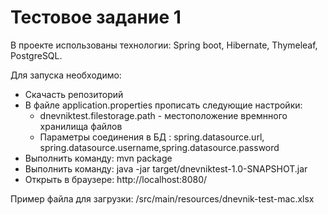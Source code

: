 # Тестовое задание 1

В проекте использованы технологии:  Spring boot, Hibernate, Thymeleaf, PostgreSQL.

Для запуска необходимо:

 * Скачасть репозиторий
 * В файле application.properties прописать следующие настройки:  
 	* dnevniktest.filestorage.path - местоположение времнного хранилища файлов
 	* Параметры соединения в БД : spring.datasource.url, spring.datasource.username,spring.datasource.password
 * Выполнить команду: mvn package
 * Выполнить команду: java -jar target/dnevniktest-1.0-SNAPSHOT.jar
 * Открыть в браузере: http://localhost:8080/

Пример файла для загрузки: /src/main/resources/dnevnik-test-mac.xlsx